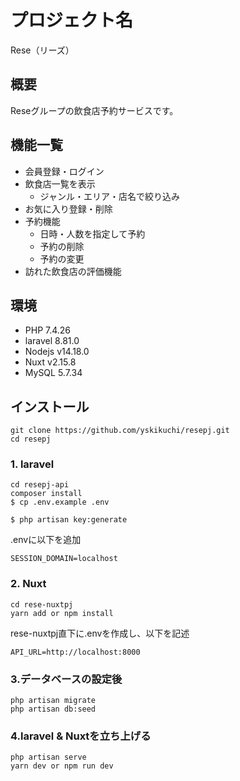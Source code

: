 # プロジェクト名
Rese（リーズ）

## 概要
Reseグループの飲食店予約サービスです。

## 機能一覧
* 会員登録・ログイン
* 飲食店一覧を表示
  * ジャンル・エリア・店名で絞り込み
* お気に入り登録・削除
* 予約機能
  * 日時・人数を指定して予約
  * 予約の削除
  * 予約の変更
* 訪れた飲食店の評価機能

## 環境
* PHP 7.4.26
* laravel 8.81.0
* Nodejs v14.18.0
* Nuxt v2.15.8
* MySQL 5.7.34

## インストール

```
git clone https://github.com/yskikuchi/resepj.git
cd resepj
```
### 1. laravel
```
cd resepj-api
composer install
$ cp .env.example .env

$ php artisan key:generate
```
.envに以下を追加
```
SESSION_DOMAIN=localhost
```

### 2. Nuxt
```
cd rese-nuxtpj
yarn add or npm install 
```
rese-nuxtpj直下に.envを作成し、以下を記述
```
API_URL=http://localhost:8000
```

### 3.データベースの設定後
```
php artisan migrate
php artisan db:seed
```

### 4.laravel & Nuxtを立ち上げる
```
php artisan serve
yarn dev or npm run dev
```


